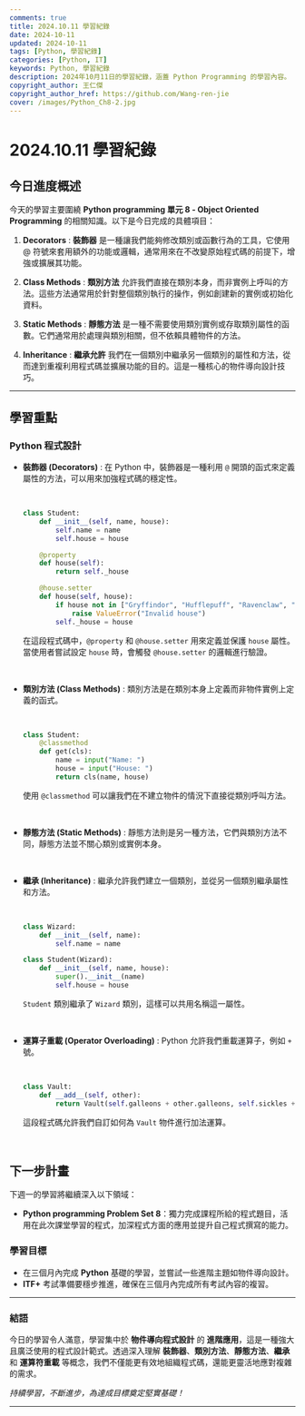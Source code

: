 ```yaml
---
comments: true
title: 2024.10.11 學習紀錄
date: 2024-10-11
updated: 2024-10-11
tags: [Python, 學習紀錄]
categories: [Python, IT]
keywords: Python, 學習紀錄
description: 2024年10月11日的學習紀錄，涵蓋 Python Programming 的學習內容。
copyright_author: 王仁傑
copyright_author_href: https://github.com/Wang-ren-jie
cover: /images/Python_Ch8-2.jpg
---
```


# 2024.10.11 學習紀錄

## 今日進度概述

今天的學習主要圍繞 **Python programming 單元 8 - Object Oriented Programming** 的相關知識。以下是今日完成的具體項目：

1. **Decorators** : **裝飾器** 是一種讓我們能夠修改類別或函數行為的工具，它使用 @ 符號來套用額外的功能或邏輯，通常用來在不改變原始程式碼的前提下，增強或擴展其功能。

2. **Class Methods** : **類別方法** 允許我們直接在類別本身，而非實例上呼叫的方法。這些方法通常用於針對整個類別執行的操作，例如創建新的實例或初始化資料。

3. **Static Methods** : **靜態方法** 是一種不需要使用類別實例或存取類別屬性的函數。它們通常用於處理與類別相關，但不依賴具體物件的方法。

4. **Inheritance** : **繼承允許** 我們在一個類別中繼承另一個類別的屬性和方法，從而達到重複利用程式碼並擴展功能的目的。這是一種核心的物件導向設計技巧。

---

## 學習重點

### Python 程式設計

- **裝飾器 (Decorators\)** : 
   在 Python 中，裝飾器是一種利用 `@` 開頭的函式來定義屬性的方法，可以用來加強程式碼的穩定性。

    </br>


    ```python
    class Student:
        def __init__(self, name, house):
            self.name = name
            self.house = house

        @property
        def house(self):
            return self._house

        @house.setter
        def house(self, house):
            if house not in ["Gryffindor", "Hufflepuff", "Ravenclaw", "Slytherin"]:
                raise ValueError("Invalid house")
            self._house = house
    ``` 

    在這段程式碼中，`@property` 和 `@house.setter` 用來定義並保護 `house` 屬性。當使用者嘗試設定 `house` 時，會觸發 `@house.setter` 的邏輯進行驗證。

</br>


- **類別方法 (Class Methods\)** : 
    類別方法是在類別本身上定義而非物件實例上定義的函式。

    </br>


    ```python
    class Student:
        @classmethod
        def get(cls):
            name = input("Name: ")
            house = input("House: ")
            return cls(name, house)
    ```   

    使用 `@classmethod` 可以讓我們在不建立物件的情況下直接從類別呼叫方法。

</br>


- **靜態方法 (Static Methods\)** : 
    靜態方法則是另一種方法，它們與類別方法不同，靜態方法並不關心類別或實例本身。

</br>


- **繼承 (Inheritance\)** : 
    繼承允許我們建立一個類別，並從另一個類別繼承屬性和方法。

    </br>


    ```python
    class Wizard:
        def __init__(self, name):
            self.name = name

    class Student(Wizard):
        def __init__(self, name, house):
            super().__init__(name)
            self.house = house
    ```   

    `Student` 類別繼承了 `Wizard` 類別，這樣可以共用名稱這一屬性。

</br>


- **運算子重載 (Operator Overloading)** : 
    Python 允許我們重載運算子，例如 `+` 號。

    </br>

    
    ```python
    class Vault:
        def __add__(self, other):
            return Vault(self.galleons + other.galleons, self.sickles + other.sickles, self.knuts + other.knuts)
    ```   
    這段程式碼允許我們自訂如何為 `Vault` 物件進行加法運算。

</br>


## 下一步計畫

下週一的學習將繼續深入以下領域：

- **Python programming Problem Set 8**：獨力完成課程所給的程式題目，活用在此次課堂學習的程式，加深程式方面的應用並提升自己程式撰寫的能力。

### 學習目標

- 在三個月內完成 **Python** 基礎的學習，並嘗試一些進階主題如物件導向設計。
- **ITF+** 考試準備要穩步推進，確保在三個月內完成所有考試內容的複習。

---

### 結語

今日的學習令人滿意，學習集中於 **物件導向程式設計** 的 **進階應用**，這是一種強大且廣泛使用的程式設計範式。透過深入理解 **裝飾器**、**類別方法**、**靜態方法**、**繼承** 和 **運算符重載** 等概念，我們不僅能更有效地組織程式碼，還能更靈活地應對複雜的需求。

_持續學習，不斷進步，為達成目標奠定堅實基礎！_

---
